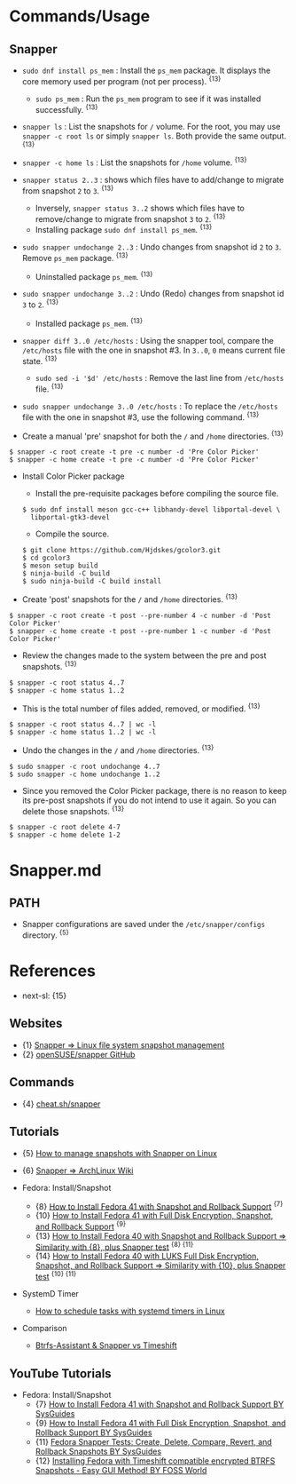 # Commands/Usage

## Snapper

* `sudo dnf install ps_mem` : Install the `ps_mem` package. It displays the core memory used per program (not per process). <sup>{13}</sup>
  * `sudo ps_mem` : Run the `ps_mem` program to see if it was installed successfully. <sup>{13}</sup>

* `snapper ls` : List the snapshots for `/` volume. For the root, you may use `snapper -c root ls` or simply `snapper ls`. Both provide the same output. <sup>{13}</sup>

* `snapper -c home ls` : List the snapshots for `/home` volume. <sup>{13}</sup>

* `snapper status 2..3` : shows which files have to add/change to migrate from snapshot `2` to `3`. <sup>{13}</sup>
  * Inversely, `snapper status 3..2` shows which files have to remove/change to migrate from snapshot `3` to `2`. <sup>{13}</sup>
  * Installing package `sudo dnf install ps_mem`. <sup>{13}</sup>

* `sudo snapper undochange 2..3` : Undo changes from snapshot id `2` to `3`. Remove `ps_mem` package. <sup>{13}</sup>
  * Uninstalled package `ps_mem`. <sup>{13}</sup>

* `sudo snapper undochange 3..2` : Undo (Redo) changes from snapshot id `3` to `2`. <sup>{13}</sup>
  * Installed package `ps_mem`. <sup>{13}</sup>

* `snapper diff 3..0 /etc/hosts` : Using the snapper tool, compare the `/etc/hosts` file with the one in snapshot #3. In `3..0`, `0` means current file state. <sup>{13}</sup>
  * `sudo sed -i '$d' /etc/hosts` : Remove the last line from `/etc/hosts` file. <sup>{13}</sup>

* `sudo snapper undochange 3..0 /etc/hosts` : To replace the `/etc/hosts` file with the one in snapshot #3, use the following command. <sup>{13}</sup>

* Create a manual 'pre' snapshot for both the `/` and `/home` directories. <sup>{13}</sup>
```
$ snapper -c root create -t pre -c number -d 'Pre Color Picker'
$ snapper -c home create -t pre -c number -d 'Pre Color Picker'
```

* Install Color Picker package
  * Install the pre-requisite packages before compiling the source file.
  ```
  $ sudo dnf install meson gcc-c++ libhandy-devel libportal-devel \
    libportal-gtk3-devel
  ```
  * Compile the source.
  ```
  $ git clone https://github.com/Hjdskes/gcolor3.git
  $ cd gcolor3
  $ meson setup build
  $ ninja-build -C build
  $ sudo ninja-build -C build install
  ```

* Create 'post' snapshots for the `/` and `/home` directories. <sup>{13}</sup>
```
$ snapper -c root create -t post --pre-number 4 -c number -d 'Post Color Picker'
$ snapper -c home create -t post --pre-number 1 -c number -d 'Post Color Picker'
```

* Review the changes made to the system between the pre and post snapshots. <sup>{13}</sup>
```
$ snapper -c root status 4..7
$ snapper -c home status 1..2
```

* This is the total number of files added, removed, or modified. <sup>{13}</sup>
```
$ snapper -c root status 4..7 | wc -l
$ snapper -c home status 1..2 | wc -l
```

* Undo the changes in the `/` and `/home` directories. <sup>{13}</sup>
```
$ sudo snapper -c root undochange 4..7
$ sudo snapper -c home undochange 1..2
```

* Since you removed the Color Picker package, there is no reason to keep its pre-post snapshots if you do not intend to use it again. So you can delete those snapshots. <sup>{13}</sup>
```
$ snapper -c root delete 4-7
$ snapper -c home delete 1-2
```

# Snapper.md

## PATH

* Snapper configurations are saved under the `/etc/snapper/configs` directory. <sup>{5}</sup>

# References

* next-sl: {15}

## Websites

* {1} [Snapper => Linux file system snapshot management](http://snapper.io/)
* {2} [openSUSE/snapper GitHub](https://github.com/openSUSE/snapper)

## Commands

* {4} [cheat.sh/snapper](https://cheat.sh/snapper)

## Tutorials

* {5} [How to manage snapshots with Snapper on Linux](https://linuxconfig.org/how-to-manage-snapshots-with-snapper-on-linux)
* {6} [Snapper => ArchLinux Wiki](https://wiki.archlinux.org/title/Snapper)

* Fedora: Install/Snapshot
  * {8} [How to Install Fedora 41 with Snapshot and Rollback Support](https://sysguides.com/install-fedora-41-with-snapshot-and-rollback-support) <sup>{7}</sup>
  * {10} [How to Install Fedora 41 with Full Disk Encryption, Snapshot, and Rollback Support](https://sysguides.com/install-fedora-41-with-full-disk-encryption-snapshot-and-rollback-support) <sup>{9}</sup>
  * {13} [How to Install Fedora 40 with Snapshot and Rollback Support => Similarity with {8}, plus Snapper test](https://sysguides.com/install-fedora-with-snapshot-and-rollback-support) <sup>{8} {11}</sup>
  * {14} [How to Install Fedora 40 with LUKS Full Disk Encryption, Snapshot, and Rollback Support => Similarity with {10}, plus Snapper test](https://sysguides.com/install-fedora-with-luks-fde-snapshot-rollback-support) <sup>{10} {11}</sup>

* SystemD Timer
  * [How to schedule tasks with systemd timers in Linux](https://linuxconfig.org/how-to-schedule-tasks-with-systemd-timers-in-linux)

* Comparison
  * [Btrfs-Assistant & Snapper vs Timeshift](https://forum.endeavouros.com/t/btrfs-assistant-snapper-vs-timeshift/40207)

## YouTube Tutorials

* Fedora: Install/Snapshot
  * {7} [How to Install Fedora 41 with Snapshot and Rollback Support BY SysGuides](https://www.youtube.com/watch?v=LwM3wUXJyU8)
  * {9} [How to Install Fedora 41 with Full Disk Encryption, Snapshot, and Rollback Support BY SysGuides](https://www.youtube.com/watch?v=LT8gDWEaG4o)
  * {11} [Fedora Snapper Tests: Create, Delete, Compare, Revert, and Rollback Snapshots BY SysGuides](https://www.youtube.com/watch?v=hlAgYA4mVvs)
  * {12} [Installing Fedora with Timeshift compatible encrypted BTRFS Snapshots - Easy GUI Method! BY FOSS World](https://www.youtube.com/watch?v=bN8gGoBaZ5M)
